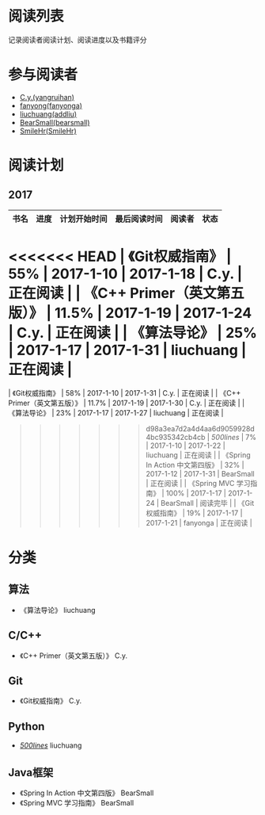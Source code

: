 # 阅读列表
记录阅读者阅读计划、阅读进度以及书籍评分

# 参与阅读者
- [C.y.(yangruihan)](https://github.com/yangruihan)
- [fanyong(fanyonga)](https://github.com/fanyonga)
- [liuchuang(addliu)](https://github.com/addliu)
- [BearSmall(bearsmall)](https://github.com/bearsmall)
- [SmileHr(SmileHr)](https://github.com/SmileHr)

# 阅读计划
## 2017
|            书名            |  进度  |  计划开始时间   |  最后阅读时间   |    阅读者    |  状态  |
| :----------------------: | :--: | :-------: | :-------: | :-------: | :----: |
<<<<<<< HEAD
|        《Git权威指南》         | 55%  | 2017-1-10 | 2017-1-18 |   C.y.    | 正在阅读 |
|   《C++ Primer（英文第五版）》    |  11.5%  | 2017-1-19 | 2017-1-24 |   C.y.    | 正在阅读 |
|          《算法导论》          | 25%  | 2017-1-17 | 2017-1-31 | liuchuang | 正在阅读 |
=======
|        《Git权威指南》         | 58%  | 2017-1-10 | 2017-1-31 |   C.y.    | 正在阅读 |
|   《C++ Primer（英文第五版）》    |  11.7%  | 2017-1-19 | 2017-1-30 |   C.y.    | 正在阅读 |
|          《算法导论》          | 23%  | 2017-1-17 | 2017-1-27 | liuchuang | 正在阅读 |
>>>>>>> d98a3ea7d2a4d4aa6d9059928d4bc935342cb4cb
|        _500lines_        |  7%  | 2017-1-10 | 2017-1-22 | liuchuang | 正在阅读 |
| 《Spring In Action 中文第四版》 | 32%  | 2017-1-12 | 2017-1-31 | BearSmall | 正在阅读 |
|    《Spring MVC 学习指南》     | 100%  | 2017-1-17 | 2017-1-24 | BearSmall | 阅读完毕 |
|        《Git权威指南》         | 19%  | 2017-1-17 | 2017-1-21 | fanyonga  | 正在阅读 |

# 分类
## 算法
- 《算法导论》 liuchuang

## C/C++
- 《C++ Primer（英文第五版）》 C.y.

## Git
- 《Git权威指南》 C.y.

## Python
- [_500lines_][500lines] liuchuang

## Java框架
- 《Spring In Action 中文第四版》 BearSmall
- 《Spring MVC 学习指南》 BearSmall

[500lines]:https://github.com/aosabook/500lines

